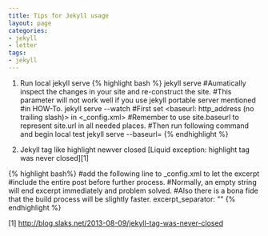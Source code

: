 ```yaml
---
title: Tips for Jekyll usage
layout: page
categories:
- jekyll
- letter
tags:
- jekyll
---
```


1. Run local jekyll serve
{% highlight bash %}
jekyll serve
#Aumatically inspect the changes in your site and re-construct the site.
#This parameter will not work well if you use jekyll portable server mentioned
#in HOW-To.
jekyll serve --watch
#First set <baseurl: http_address (no trailing slash)> in <_config.xml>
#Remember to use site.baseurl to represent site.url in all needed places.
#Then run following command and begin local test
jekyll serve --baseurl= 
{% endhighlight %}

2. Jekyll tag like highlight newver closed [Liquid exception: highlight tag was never closed][1]

{% highlight bash%}
#add the following line to _config.xml to let the excerpt 
#include the entire post before further process.
#Normally, an empty string will end excerpt immediately and problem solved.
#Also there is a bona fide that the build process will be slightly faster.
excerpt_separator: "" 
{% endhighlight %}





[1] http://blog.slaks.net/2013-08-09/jekyll-tag-was-never-closed
